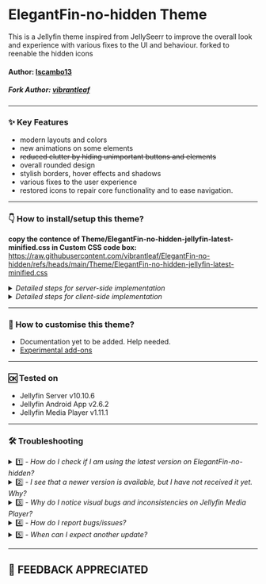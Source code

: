 # ElegantFin-no-hidden Theme
This is a Jellyfin theme inspired from JellySeerr to improve the overall look and experience with various fixes to the UI and behaviour. forked to reenable the hidden icons 


#### **Author:** [lscambo13](https://github.com/lscambo13)
##### **Fork Author:** [vibrantleaf](https://github.com/vibrantleaf/)

<hr>

### ✨ Key Features  
- modern layouts and colors
- new animations on some elements
- ~~reduced clutter by hiding unimportant buttons and elements~~
- overall rounded design
- stylish borders, hover effects and shadows
- various fixes to the user experience
- restored icons to repair core functionality and to ease navigation.

<hr>

### 👇 How to install/setup this theme? 

<b>copy the contence of Theme/ElegantFin-no-hidden-jellyfin-latest-minified.css in Custom CSS code box:</b>
  https://raw.githubusercontent.com/vibrantleaf/ElegantFin-no-hidden/refs/heads/main/Theme/ElegantFin-no-hidden-jellyfin-latest-minified.css
	
<details>
  <summary><i>Detailed steps for server-side implementation</i></summary>

1. Open Dashboard from Administration tab in Settings.
2. Select General tab from the side bar.
3. Scroll down to find Custom CSS code box under Branding section.
4. Paste the custom css in Custom CSS code box.
5. Click save
</details>

<details>
  <summary><i>Detailed steps for client-side implementation</i></summary>

1. Open Display tab in Settings.
2. Scroll down to find Custom CSS code box.
3. Paste the custom css in Custom CSS code box.
4. Click save.
</details>


<hr>

### 🧩 How to customise this theme? 
- Documentation yet to be added. Help needed.
- [Experimental add-ons](https://github.com/vibrantleaf/ElegantFin-no-hidden/blob/main/Add-Ons.md)

<hr>

### 🆗 Tested on 
- Jellyfin Server v10.10.6
- Jellyfin Android App v2.6.2
- Jellyfin Media Player v1.11.1

<hr>

### 🛠️ Troubleshooting 
<details>
  <summary>1️⃣ - <i>How do I check if I am using the latest version on ElegantFin-no-hidden?</i></summary>

- To make sure that you are using the latest version of ElegantFin, check the version number at the bottom in the Dashboard screen. 
- It should be something like ElegantFin v24.12.XX
</details>

<details>
  <summary>2️⃣ - <i>I see that a newer version is available, but I have not received it yet. Why?</i></summary>

- If Dashboard footer shows an old version, it means that your app is still using an old cache.
- Once that cache is updated, the new version will be loaded. 
- To get the latest version, you will need to clear cache. There are multiple ways to do it.
- On web version, force a hard refresh of the page using CTRL + F5.
- On apps, try signing out and back in again. OR in case of Jellyfin Media Player on windows, you might need to delete the cache folder. That should definitely pull the latest version.
</details>

<details>
  <summary>3️⃣ - <i>Why do I notice visual bugs and inconsistencies on Jellyfin Media Player?</i></summary>

- Currently JMP uses Qt 5.x which uses an outdated web engine, so many new CSS features do not work. Once they release a new version based on Qt 6.x, most issues should automatically be resolved. Until then, I advise using the web app instead.
- Are you not using JMP and still facing issues? See the 4th point below.
</details>

<details>
  <summary>4️⃣ - <i>How do I report bugs/issues?</i></summary>

- First check [here](https://github.com/vibrantleaf/ElegantFin-no-hidden/issues?q=) whether a similar issue has been reported already. If it exists, upvote and comment there to let me know. 
- Alternatively, create a new issue [here](https://github.com/vibrantleaf/ElegantFin-no-hidden/issues/new/choose).


</details>
<details>
  <summary>5️⃣ - <i>When can I expect another update?</i></summary>

- 🤷
</details>

<hr>


## 🙏 FEEDBACK APPRECIATED
